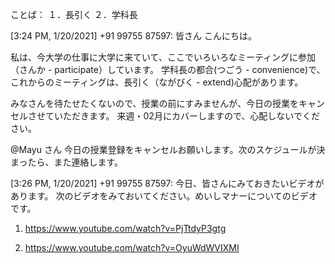 ことば：
１．長引く
２．学科長

[3:24 PM, 1/20/2021] +91 99755 87597: 皆さん
こんにちは。

私は、今大学の仕事に大学に来ていて、ここでいろいろなミーティングに参加（さんか - participate）しています。
学科長の都合(つごう - convenience)で、これからのミーティングは、長引く（ながびく - extend)心配があります。

みなさんを待たせたくないので、授業の前にすみませんが、今日の授業をキャンセルさせていただきます。
来週・02月にカバーしますので、心配しないでください。

@Mayu さん
今日の授業登録をキャンセルお願いします。次のスケジュールが決まったら、また連絡します。

[3:26 PM, 1/20/2021] +91 99755 87597: 今日、皆さんにみておきたいビデオがあります。
次のビデオをみておいてください。めいしマナーについてのビデオです。

1. https://www.youtube.com/watch?v=PjTtdyP3gtg

2. https://www.youtube.com/watch?v=OyuWdWVIXMI